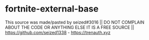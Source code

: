 # fortnite-external-base
This source was made/pasted by seized#3016 || DO NOT COMPLAIN ABOUT THE CODE OR ANYTHING ELSE IT IS A FREE SOURCE || https://github.com/seized1338 - https://trenauth.xyz
